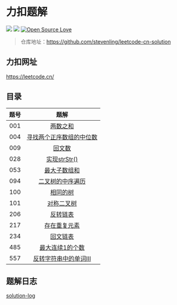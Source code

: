 # 力扣题解
![](https://img.shields.io/badge/language-c++-red.svg)
![](https://img.shields.io/github/license/stevenling/chat-room)
[![Open Source Love](https://badges.frapsoft.com/os/v1/open-source.svg?v=103)](https://github.com/ellerbrock/open-source-badges/)

> 仓库地址：https://github.com/stevenling/leetcode-cn-solution

## 力扣网址
https://leetcode.cn/

## 目录

| 题号 | 题解 | 
| :----: | :----: | 
| 001 | [两数之和](docs/001-两数之和.md) | 
| 004 | [寻找两个正序数组的中位数](docs/004-寻找两个正序数组的中位数.md) | 
| 009 | [回文数](docs/009-回文数.md) | 
| 028 | [实现strStr()](docs/028-实现strStr().md) | 
| 053 | [最大子数组和](docs/053-最大子数组和.md) |
| 094 | [二叉树的中序遍历](docs/094-二叉树的中序遍历.md) |
| 100 | [相同的树](docs/100-相同的树.md) |
| 101 | [对称二叉树](docs/101-对称二叉树.md) |
| 206 | [反转链表](docs/206-反转链表.md) |
| 217 | [存在重复元素](docs/217-%E5%AD%98%E5%9C%A8%E9%87%8D%E5%A4%8D%E5%85%83%E7%B4%A0.md) |
| 234 | [回文链表](docs/234-回文链表.md) |
| 485 | [最大连续1的个数](docs/485-最大连续1的个数.md) |
| 557 | [反转字符串中的单词III](docs/557-反转字符串中的单词III.md) |
## 题解日志

[solution-log](soulution-log.md)